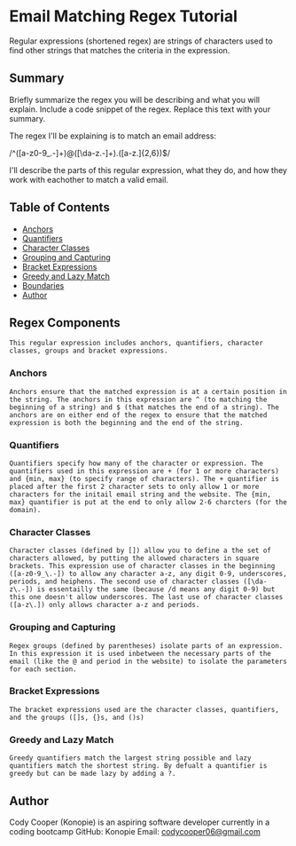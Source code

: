 # Email Matching Regex Tutorial 

Regular expressions (shortened regex) are strings of characters used to find other strings that matches the criteria in the expression.

## Summary

Briefly summarize the regex you will be describing and what you will explain. Include a code snippet of the regex. Replace this text with your summary.

The regex I'll be explaining is to match an email address:

/^([a-z0-9_\.-]+)@([\da-z\.-]+)\.([a-z\.]{2,6})$/

I'll describe the parts of this regular expression, what they do, and how they work with eachother to match a valid email.


## Table of Contents

- [Anchors](#anchors)
- [Quantifiers](#quantifiers)
- [Character Classes](#character-classes)
- [Grouping and Capturing](#grouping-and-capturing)
- [Bracket Expressions](#bracket-expressions)
- [Greedy and Lazy Match](#greedy-and-lazy-match)
- [Boundaries](#boundaries)
- [Author](#author)

## Regex Components
    This regular expression includes anchors, quantifiers, character classes, groups and bracket expressions.

### Anchors
    Anchors ensure that the matched expression is at a certain position in the string. The anchors in this expression are ^ (to matching the beginning of a string) and $ (that matches the end of a string). The anchors are on either end of the regex to ensure that the matched expression is both the beginning and the end of the string.

### Quantifiers
    Quantifiers specify how many of the character or expression. The quantifiers used in this expression are + (for 1 or more characters) and {min, max} (to specify range of characters). The + quantifier is placed after the first 2 character sets to only allow 1 or more characters for the initail email string and the website. The {min, max} quantifier is put at the end to only allow 2-6 charcters (for the domain).

### Character Classes
    Character classes (defined by []) allow you to define a the set of characters allowed, by putting the allowed characters in square brackets. This expression use of character classes in the beginning ([a-z0-9_\.-]) to allow any character a-z, any digit 0-9, underscores, periods, and heiphens. The second use of character classes ([\da-z\.-]) is essentailly the same (because /d means any digit 0-9) but this one doesn't allow underscores. The last use of character classes ([a-z\.]) only allows character a-z and periods. 

### Grouping and Capturing
    Regex groups (defined by parentheses) isolate parts of an expression. In this expression it is used inbetween the necessary parts of the email (like the @ and period in the website) to isolate the parameters for each section.

### Bracket Expressions
    The bracket expressions used are the character classes, quantifiers, and the groups ([]s, {}s, and ()s)

### Greedy and Lazy Match
    Greedy quantifiers match the largest string possible and lazy quantifiers match the shortest string. By defualt a quantifier is greedy but can be made lazy by adding a ?.

## Author

Cody Cooper (Konopie) is an aspiring software developer currently in a coding bootcamp
GitHub: Konopie
Email: codycooper06@gmail.com